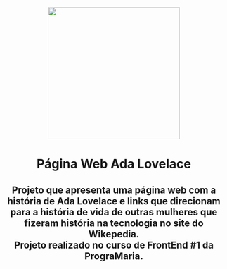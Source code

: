 <span align="center">

<div aling="center">
<img src="https://github.com/luborgese/pagina-web-AdaLovelace/assets/136857720/d27dc570-54bc-438e-8591-45dacc2a9a1c" width ="300px" />
</div>

<h1 align "center"> Página Web Ada Lovelace</h1>

<h2>Projeto que apresenta uma página web com a história de Ada Lovelace e links que direcionam para a história de vida de outras mulheres que fizeram história na tecnologia no site do Wikepedia. 
<br>Projeto realizado no curso de FrontEnd #1 da PrograMaria.</br> </h2>
